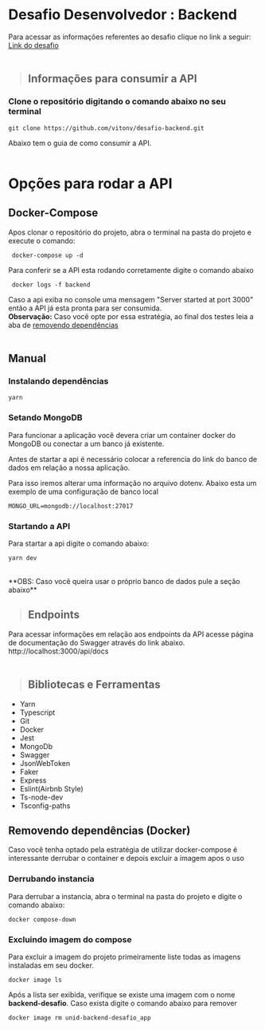 # Desafio Desenvolvedor : Backend 
Para acessar as informações referentes ao desafio clique no link a seguir: [Link do desafio](https://github.com/fmilioni/desafio/blob/main/BACKEND.md)
<br></br>
>## Informações para consumir a API

### Clone o repositório digitando o comando abaixo no seu terminal
```
git clone https://github.com/vitonv/desafio-backend.git
```
Abaixo tem o guia de como consumir a API.
<br></br>
# Opções para rodar a API

## Docker-Compose
Apos clonar o repositório do projeto, abra o terminal na pasta do projeto e execute o comando:
```
 docker-compose up -d
```
Para conferir se a API esta rodando corretamente digite o comando abaixo
```
 docker logs -f backend
```
Caso a api exiba no console uma mensagem "Server started at port 3000" então a API já esta pronta para ser consumida.
<br>
**Observação:** Caso você opte por essa estratégia, ao final dos testes leia a aba de [removendo dependências]()
<br></br>
## Manual
### Instalando dependências
```
yarn
```
### Setando MongoDB
Para funcionar a aplicação você devera criar um container docker do MongoDB ou conectar a um banco já existente.
<br>
<p>Antes de startar a api é necessário colocar a referencia do link do banco de dados em relação a nossa aplicação.</p>
<p>Para isso iremos alterar uma informação no arquivo dotenv. Abaixo esta um exemplo de uma configuração de banco local
</p>

```
MONGO_URL=mongodb://localhost:27017
```

### **Startando a API**
Para startar a api digite o comando abaixo:
```
yarn dev
```
<br>
**OBS: Caso você queira usar o próprio banco de dados pule a seção abaixo**

>## Endpoints
Para acessar informações em relação aos endpoints da API acesse página de documentação do Swagger através do link abaixo.
http://localhost:3000/api/docs
<br></br>
> ## Bibliotecas e Ferramentas

* Yarn
* Typescript
* Git
* Docker
* Jest
* MongoDb
* Swagger
* JsonWebToken
* Faker
* Express
* Eslint(Airbnb Style)
* Ts-node-dev
* Tsconfig-paths


## Removendo dependências (Docker)
Caso você tenha optado pela estratégia de utilizar docker-compose é interessante derrubar o container e depois excluir a imagem apos o uso
### Derrubando instancia
Para derrubar a instancia, abra o terminal na pasta do projeto e digite o comando abaixo:
```
docker compose-down
```
### Excluindo imagem do compose
Para excluir a imagem do projeto primeiramente liste todas as imagens instaladas em seu docker.
```
docker image ls
```
Após a lista ser exibida, verifique se existe uma imagem com o nome **backend-desafio**. Caso exista digite o comando abaixo para remover
```
docker image rm unid-backend-desafio_app
```
